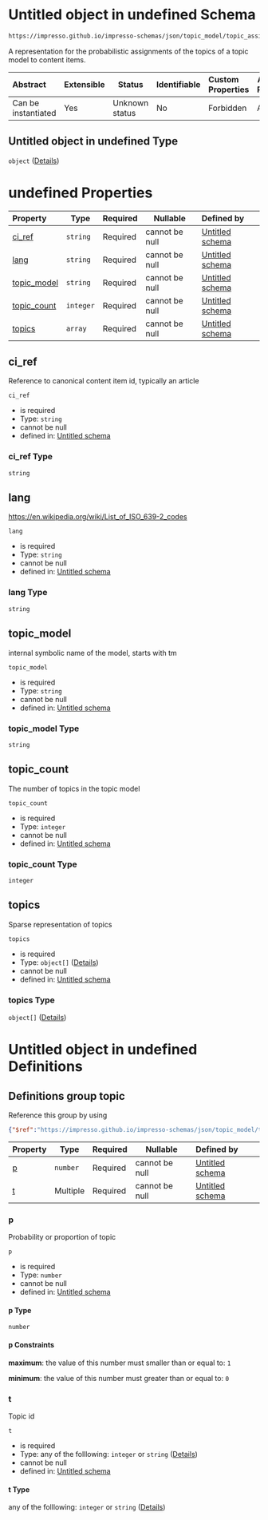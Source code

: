 # Untitled object in undefined Schema

```txt
https://impresso.github.io/impresso-schemas/json/topic_model/topic_assignment.schema.json
```

A representation for the probabilistic assignments of the topics of a topic model to content items.


| Abstract            | Extensible | Status         | Identifiable | Custom Properties | Additional Properties | Access Restrictions | Defined In                                                                                 |
| :------------------ | ---------- | -------------- | ------------ | :---------------- | --------------------- | ------------------- | ------------------------------------------------------------------------------------------ |
| Can be instantiated | Yes        | Unknown status | No           | Forbidden         | Allowed               | none                | [topic_assignment.schema.json](../out/topic_assignment.schema.json "open original schema") |

## Untitled object in undefined Type

`object` ([Details](topic_assignment.md))

# undefined Properties

| Property                    | Type      | Required | Nullable       | Defined by                                                                                                                                                                             |
| :-------------------------- | --------- | -------- | -------------- | :------------------------------------------------------------------------------------------------------------------------------------------------------------------------------------- |
| [ci_ref](#ci_ref)           | `string`  | Required | cannot be null | [Untitled schema](topic_assignment-properties-ci_ref.md "https&#x3A;//impresso.github.io/impresso-schemas/json/topic_model/topic_assignment.schema.json#/properties/ci_ref")           |
| [lang](#lang)               | `string`  | Required | cannot be null | [Untitled schema](topic_assignment-properties-lang.md "https&#x3A;//impresso.github.io/impresso-schemas/json/topic_model/topic_assignment.schema.json#/properties/lang")               |
| [topic_model](#topic_model) | `string`  | Required | cannot be null | [Untitled schema](topic_assignment-properties-topic_model.md "https&#x3A;//impresso.github.io/impresso-schemas/json/topic_model/topic_assignment.schema.json#/properties/topic_model") |
| [topic_count](#topic_count) | `integer` | Required | cannot be null | [Untitled schema](topic_assignment-properties-topic_count.md "https&#x3A;//impresso.github.io/impresso-schemas/json/topic_model/topic_assignment.schema.json#/properties/topic_count") |
| [topics](#topics)           | `array`   | Required | cannot be null | [Untitled schema](topic_assignment-properties-topics.md "https&#x3A;//impresso.github.io/impresso-schemas/json/topic_model/topic_assignment.schema.json#/properties/topics")           |

## ci_ref

Reference to canonical content item id, typically an article


`ci_ref`

-   is required
-   Type: `string`
-   cannot be null
-   defined in: [Untitled schema](topic_assignment-properties-ci_ref.md "https&#x3A;//impresso.github.io/impresso-schemas/json/topic_model/topic_assignment.schema.json#/properties/ci_ref")

### ci_ref Type

`string`

## lang

<https://en.wikipedia.org/wiki/List_of_ISO_639-2_codes>


`lang`

-   is required
-   Type: `string`
-   cannot be null
-   defined in: [Untitled schema](topic_assignment-properties-lang.md "https&#x3A;//impresso.github.io/impresso-schemas/json/topic_model/topic_assignment.schema.json#/properties/lang")

### lang Type

`string`

## topic_model

internal symbolic name of the model, starts with tm


`topic_model`

-   is required
-   Type: `string`
-   cannot be null
-   defined in: [Untitled schema](topic_assignment-properties-topic_model.md "https&#x3A;//impresso.github.io/impresso-schemas/json/topic_model/topic_assignment.schema.json#/properties/topic_model")

### topic_model Type

`string`

## topic_count

The number of topics in the topic model


`topic_count`

-   is required
-   Type: `integer`
-   cannot be null
-   defined in: [Untitled schema](topic_assignment-properties-topic_count.md "https&#x3A;//impresso.github.io/impresso-schemas/json/topic_model/topic_assignment.schema.json#/properties/topic_count")

### topic_count Type

`integer`

## topics

Sparse representation of topics


`topics`

-   is required
-   Type: `object[]` ([Details](topic_assignment-properties-topics-items.md))
-   cannot be null
-   defined in: [Untitled schema](topic_assignment-properties-topics.md "https&#x3A;//impresso.github.io/impresso-schemas/json/topic_model/topic_assignment.schema.json#/properties/topics")

### topics Type

`object[]` ([Details](topic_assignment-properties-topics-items.md))

# Untitled object in undefined Definitions

## Definitions group topic

Reference this group by using

```json
{"$ref":"https://impresso.github.io/impresso-schemas/json/topic_model/topic_assignment.schema.json#/definitions/topic"}
```

| Property | Type     | Required | Nullable       | Defined by                                                                                                                                                                                             |
| :------- | -------- | -------- | -------------- | :----------------------------------------------------------------------------------------------------------------------------------------------------------------------------------------------------- |
| [p](#p)  | `number` | Required | cannot be null | [Untitled schema](topic_assignment-definitions-topic-properties-p.md "https&#x3A;//impresso.github.io/impresso-schemas/json/topic_model/topic_assignment.schema.json#/definitions/topic/properties/p") |
| [t](#t)  | Multiple | Required | cannot be null | [Untitled schema](topic_assignment-definitions-topic-properties-t.md "https&#x3A;//impresso.github.io/impresso-schemas/json/topic_model/topic_assignment.schema.json#/definitions/topic/properties/t") |

### p

Probability or proportion of topic


`p`

-   is required
-   Type: `number`
-   cannot be null
-   defined in: [Untitled schema](topic_assignment-definitions-topic-properties-p.md "https&#x3A;//impresso.github.io/impresso-schemas/json/topic_model/topic_assignment.schema.json#/definitions/topic/properties/p")

#### p Type

`number`

#### p Constraints

**maximum**: the value of this number must smaller than or equal to: `1`

**minimum**: the value of this number must greater than or equal to: `0`

### t

Topic id 


`t`

-   is required
-   Type: any of the folllowing: `integer` or `string` ([Details](topic_assignment-definitions-topic-properties-t.md))
-   cannot be null
-   defined in: [Untitled schema](topic_assignment-definitions-topic-properties-t.md "https&#x3A;//impresso.github.io/impresso-schemas/json/topic_model/topic_assignment.schema.json#/definitions/topic/properties/t")

#### t Type

any of the folllowing: `integer` or `string` ([Details](topic_assignment-definitions-topic-properties-t.md))
